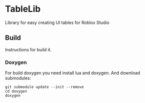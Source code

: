# TableLib
Library for easy creating UI tables for Roblox Studio


## Build

Instructions for build it.

### Doxygen

For build doxygen you need install lua and doxygen. And download submodules:

```
git submodule update --init --remove
cd doxygen
doxygen
```




